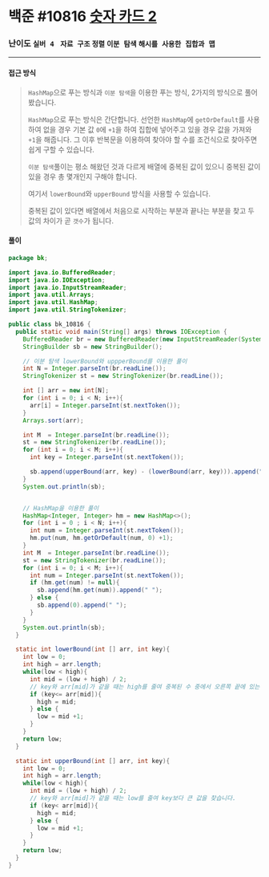 # 백준 #10816 [숫자 카드 2](https://www.acmicpc.net/problem/10816)

### 난이도 `실버 4 ` `자료 구조` `정렬` `이분 탐색` `해시를 사용한 집합과 맵` 

---

#### 접근 방식

> `HashMap`으로 푸는 방식과 `이분 탐색`을 이용한 푸는 방식, 2가지의 방식으로 풀어봤습니다.
>
> `HashMap`으로 푸는 방식은 간단합니다. 선언한 `HashMap`에 `getOrDefault`를 사용하여 없을 경우 기본 값 `0`에 `+1`을 하여 집합에 넣어주고 있을 경우 값을 가져와 `+1`을 해줍니다. 그 이후 반복문을 이용하여 찾아야 할 수를 조건식으로 찾아주면 쉽게 구할 수 있습니다.
>
> `이분 탐색`풀이는 평소 해왔던 것과 다르게 배열에 중복된 값이 있으니 중복된 값이 있을 경우 총 몇개인지 구해야 합니다.
>
> 여기서 `lowerBound`와 `upperBound` 방식을 사용할 수 있습니다.
>
> 중복된 값이 있다면 배열에서 처음으로 시작하는 부분과 끝나는 부분을 찾고 두 값의 차이가 곧 `갯수`가 됩니다.

#### 풀이

```java
package bk;

import java.io.BufferedReader;
import java.io.IOException;
import java.io.InputStreamReader;
import java.util.Arrays;
import java.util.HashMap;
import java.util.StringTokenizer;

public class bk_10816 {
  public static void main(String[] args) throws IOException {
    BufferedReader br = new BufferedReader(new InputStreamReader(System.in));
    StringBuilder sb = new StringBuilder();

    // 이분 탐색 lowerBound와 uppperBound를 이용한 풀이
    int N = Integer.parseInt(br.readLine());
    StringTokenizer st = new StringTokenizer(br.readLine());

    int [] arr = new int[N];
    for (int i = 0; i < N; i++){
      arr[i] = Integer.parseInt(st.nextToken());
    }
    Arrays.sort(arr);

    int M  = Integer.parseInt(br.readLine());
    st = new StringTokenizer(br.readLine());
    for (int i = 0; i < M; i++){
      int key = Integer.parseInt(st.nextToken());

      sb.append(upperBound(arr, key) - (lowerBound(arr, key))).append(" ");
    }
    System.out.println(sb);


    // HashMap을 이용한 풀이
    HashMap<Integer, Integer> hm = new HashMap<>();
    for (int i = 0 ; i < N; i++){
      int num = Integer.parseInt(st.nextToken());
      hm.put(num, hm.getOrDefault(num, 0) +1);
    }
    int M  = Integer.parseInt(br.readLine());
    st = new StringTokenizer(br.readLine());
    for (int i = 0; i < M; i++){
      int num = Integer.parseInt(st.nextToken());
      if (hm.get(num) != null){
        sb.append(hm.get(num)).append(" ");
      } else {
        sb.append(0).append(" ");
      }
    }
    System.out.println(sb);
  }

  static int lowerBound(int [] arr, int key){
    int low = 0;
    int high = arr.length;
    while(low < high){
      int mid = (low + high) / 2;
      // key와 arr[mid]가 같을 때는 high를 줄여 중복된 수 중에서 오른쪽 끝에 있는 수를 찾습니다.
      if (key<= arr[mid]){
        high = mid;
      } else {
        low = mid +1;
      }
    }
    return low;
  }

  static int upperBound(int [] arr, int key){
    int low = 0;
    int high = arr.length;
    while(low < high){
      int mid = (low + high) / 2;
      // key와 arr[mid]가 같을 때는 low를 줄여 key보다 큰 값을 찾습니다.
      if (key< arr[mid]){
        high = mid;
      } else {
        low = mid +1;
      }
    }
    return low;
  }
}
```

